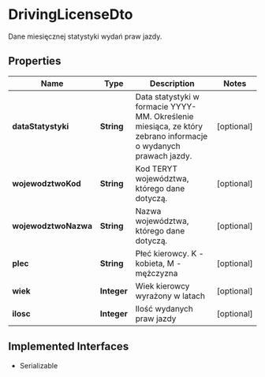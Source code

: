 

# DrivingLicenseDto

Dane miesięcznej statystyki wydań praw jazdy.

## Properties

| Name | Type | Description | Notes |
|------------ | ------------- | ------------- | -------------|
|**dataStatystyki** | **String** | Data statystyki w formacie YYYY-MM. Określenie miesiąca, ze który zebrano informacje o wydanych prawach jazdy. |  [optional] |
|**wojewodztwoKod** | **String** | Kod TERYT województwa, którego dane dotyczą. |  [optional] |
|**wojewodztwoNazwa** | **String** | Nazwa województwa, którego dane dotyczą. |  [optional] |
|**plec** | **String** | Płeć kierowcy. K - kobieta, M - mężczyzna |  [optional] |
|**wiek** | **Integer** | Wiek kierowcy wyrażony w latach |  [optional] |
|**ilosc** | **Integer** | Ilość wydanych praw jazdy |  [optional] |


## Implemented Interfaces

* Serializable


